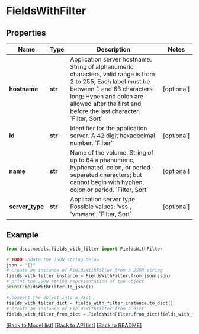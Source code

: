 # FieldsWithFilter


## Properties

Name | Type | Description | Notes
------------ | ------------- | ------------- | -------------
**hostname** | **str** | Application server hostname. String of alphanumeric characters, valid range is from 2 to 255; Each label must be between 1 and 63 characters long; Hypen and  colon are allowed after the first and before the last character. &#x60;Filter, Sort&#x60; | [optional] 
**id** | **str** | Identifier for the application server. A 42 digit hexadecimal number. &#x60;Filter&#x60; | [optional] 
**name** | **str** | Name of the volume. String of up to 64 alphanumeric, hyphenated, colon, or period-separated characters; but cannot begin with hyphen, colon or period. &#x60;Filter, Sort&#x60; | [optional] 
**server_type** | **str** | Application server type. Possible values: &#39;vss&#39;, &#39;vmware&#39;. &#x60;Filter, Sort&#x60; | [optional] 

## Example

```python
from dscc.models.fields_with_filter import FieldsWithFilter

# TODO update the JSON string below
json = "{}"
# create an instance of FieldsWithFilter from a JSON string
fields_with_filter_instance = FieldsWithFilter.from_json(json)
# print the JSON string representation of the object
print(FieldsWithFilter.to_json())

# convert the object into a dict
fields_with_filter_dict = fields_with_filter_instance.to_dict()
# create an instance of FieldsWithFilter from a dict
fields_with_filter_from_dict = FieldsWithFilter.from_dict(fields_with_filter_dict)
```
[[Back to Model list]](../README.md#documentation-for-models) [[Back to API list]](../README.md#documentation-for-api-endpoints) [[Back to README]](../README.md)


